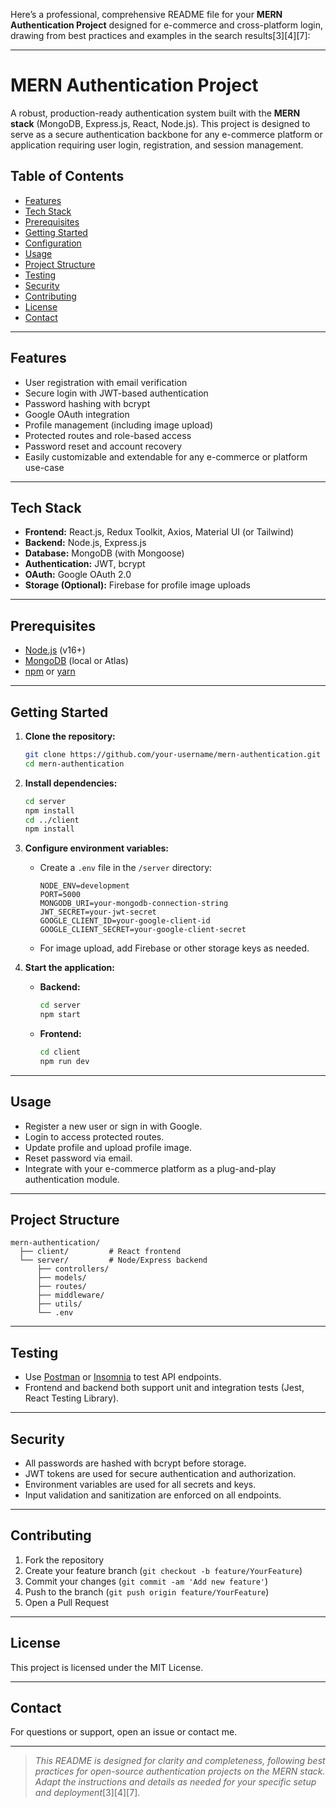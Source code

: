 Here’s a professional, comprehensive README file for your **MERN Authentication Project** designed for e-commerce and cross-platform login, drawing from best practices and examples in the search results[3][4][7]:

---

# MERN Authentication Project

A robust, production-ready authentication system built with the **MERN stack** (MongoDB, Express.js, React, Node.js). This project is designed to serve as a secure authentication backbone for any e-commerce platform or application requiring user login, registration, and session management.

## Table of Contents

- [Features](#features)
- [Tech Stack](#tech-stack)
- [Prerequisites](#prerequisites)
- [Getting Started](#getting-started)
- [Configuration](#configuration)
- [Usage](#usage)
- [Project Structure](#project-structure)
- [Testing](#testing)
- [Security](#security)
- [Contributing](#contributing)
- [License](#license)
- [Contact](#contact)

---

## Features

- User registration with email verification
- Secure login with JWT-based authentication
- Password hashing with bcrypt
- Google OAuth integration
- Profile management (including image upload)
- Protected routes and role-based access
- Password reset and account recovery
- Easily customizable and extendable for any e-commerce or platform use-case

---

## Tech Stack

- **Frontend:** React.js, Redux Toolkit, Axios, Material UI (or Tailwind)
- **Backend:** Node.js, Express.js
- **Database:** MongoDB (with Mongoose)
- **Authentication:** JWT, bcrypt
- **OAuth:** Google OAuth 2.0
- **Storage (Optional):** Firebase for profile image uploads

---

## Prerequisites

- [Node.js](https://nodejs.org/) (v16+)
- [MongoDB](https://www.mongodb.com/) (local or Atlas)
- [npm](https://www.npmjs.com/) or [yarn](https://yarnpkg.com/)

---

## Getting Started

1. **Clone the repository:**
   ```bash
   git clone https://github.com/your-username/mern-authentication.git
   cd mern-authentication
   ```

2. **Install dependencies:**
   ```bash
   cd server
   npm install
   cd ../client
   npm install
   ```

3. **Configure environment variables:**
   - Create a `.env` file in the `/server` directory:
     ```
     NODE_ENV=development
     PORT=5000
     MONGODB_URI=your-mongodb-connection-string
     JWT_SECRET=your-jwt-secret
     GOOGLE_CLIENT_ID=your-google-client-id
     GOOGLE_CLIENT_SECRET=your-google-client-secret
     ```
   - For image upload, add Firebase or other storage keys as needed.

4. **Start the application:**
   - **Backend:**
     ```bash
     cd server
     npm start
     ```
   - **Frontend:**
     ```bash
     cd client
     npm run dev
     ```

---

## Usage

- Register a new user or sign in with Google.
- Login to access protected routes.
- Update profile and upload profile image.
- Reset password via email.
- Integrate with your e-commerce platform as a plug-and-play authentication module.

---

## Project Structure

```
mern-authentication/
  ├── client/         # React frontend
  └── server/         # Node/Express backend
      ├── controllers/
      ├── models/
      ├── routes/
      ├── middleware/
      ├── utils/
      └── .env
```

---

## Testing

- Use [Postman](https://www.postman.com/) or [Insomnia](https://insomnia.rest/) to test API endpoints.
- Frontend and backend both support unit and integration tests (Jest, React Testing Library).

---

## Security

- All passwords are hashed with bcrypt before storage.
- JWT tokens are used for secure authentication and authorization.
- Environment variables are used for all secrets and keys.
- Input validation and sanitization are enforced on all endpoints.

---

## Contributing

1. Fork the repository
2. Create your feature branch (`git checkout -b feature/YourFeature`)
3. Commit your changes (`git commit -am 'Add new feature'`)
4. Push to the branch (`git push origin feature/YourFeature`)
5. Open a Pull Request

---

## License

This project is licensed under the MIT License.

---

## Contact

For questions or support, open an issue or contact me.

---

> _This README is designed for clarity and completeness, following best practices for open-source authentication projects on the MERN stack. Adapt the instructions and details as needed for your specific setup and deployment_[3][4][7].

